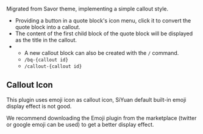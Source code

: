 Migrated from Savor theme, implementing a simple callout style.

- Providing a button in a quote block's icon menu, click it to convert the quote block into a callout.
- The content of the first child block of the quote block will be displayed as the title in the callout.
- - A new callout block can also be created with the `/` command.
  - `/bq-{callout id}`
  - `/callout-{callout id}`

## Callout Icon

This plugin uses emoji icon as callout icon, SiYuan default built-in emoji display effect is not good.

We recommend downloading the Emoji plugin from the marketplace (twitter or google emoji can be used) to get a better display effect.

